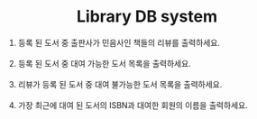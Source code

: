 <div align = "center">
  
# Library DB system
</div>

1. 등록 된 도서 중 출판사가 민음사인 책들의 리뷰를 출력하세요. <br><br>
2. 등록 된 도서 중 대여 가능한 도서 목록을 출력하세요. <br><br>
3. 리뷰가 등록 된 도서 중 대여 불가능한 도서 목록을 출력하세요. <br><br>
4. 가장 최근에 대여 된 도서의 ISBN과 대여한 회원의 이름을 출력하세요. <br><br>

